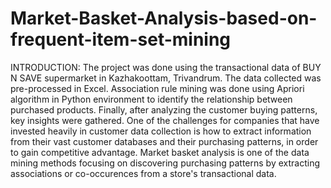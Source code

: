 # Market-Basket-Analysis-based-on-frequent-item-set-mining
INTRODUCTION: The project was done using the transactional data of BUY N SAVE supermarket in Kazhakoottam, Trivandrum. The data collected was pre-processed in Excel. Association rule mining was done using Apriori algorithm in Python environment to identify the relationship between purchased products. Finally, after analyzing the customer buying patterns, key insights were gathered.
One of the challenges for companies that have invested heavily in customer data collection is how to extract information from their vast customer databases and their purchasing patterns, in order to gain competitive advantage. Market basket analysis is one of the data mining methods focusing on discovering purchasing patterns by extracting associations or co-occurences from a store's transactional data.
 
